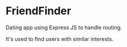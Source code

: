 # FriendFinder
Dating app using Express JS to handle routing.

It's used to find users with similar interests.
